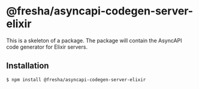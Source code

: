 # @fresha/asyncapi-codegen-server-elixir

This is a skeleton of a package. The package will contain the AsyncAPI code
generator for Elixir servers.

## Installation

```bash
$ npm install @fresha/asyncapi-codegen-server-elixir
```
